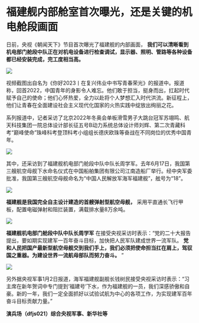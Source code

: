 # 福建舰内部舱室首次曝光，还是关键的机电舱段画面

日前，央视《朝闻天下》节目首次曝光了福建舰的内部画面，
**我们可以清晰看到机电部门舱段中队正在对机电设备进行检查调试，显示器、照明、管路等各种设备都已经安装完成，完工度相当高。**

![](https://inews.gtimg.com/newsapp_bt/0/15595163810/1000)

视频截图出自名为《你好2023丨在复兴伟业中书写青春荣光》的报道中。报道称，回首2022，中国青年的身影令人难忘。他们敢于担当，挺身而出，扛起时代赋予自己的使命；他们心怀热爱，全力以赴将个人梦想汇入时代洪流。新征程上，他们让青春在全面建设社会主义现代化国家的火热实践中绽放出绚丽之花。

系列报道中，记者采访了北京2022年冬奥会单板滑雪男子大跳台冠军苏翊鸣、航天科技集团一院总体设计部长征五号B动力系统总体设计师刘辉、第二次青藏科考“巅峰使命”珠峰科考登顶科考小组组长德庆欧珠等奋战在不同岗位的优秀中国青年。

![](https://inews.gtimg.com/newsapp_bt/0/15595163824/1000)

其中，还采访到了福建舰机电部门舱段中队中队长周学军。去年6月17日，我国第三艘航空母舰下水命名仪式在中国船舶集团有限公司江南造船厂举行。经中央军委批准，我国第三艘航空母舰命名为“中国人民解放军海军福建舰”，舷号为“18”。

![](https://inews.gtimg.com/newsapp_bt/0/15595163975/1000)

**福建舰是我国完全自主设计建造的首艘弹射型航空母舰，** 采用平直通长飞行甲板，配置电磁弹射和阻拦装置，满载排水量8万余吨。

![](https://inews.gtimg.com/newsapp_bt/0/15595163824/1000)

**福建舰机电部门舱段中队中队长周学军** 在接受央视采访时表示：“党的二十大报告提出，要如期实现建军一百年奋斗目标，加快把人民军队建成世界一流军队。
**党和人民把国产最新型航空母舰交到我们手上，我们必须把使命担当扛在肩上，驾驭国之重器。为建设世界一流航母部队而努力奋斗。** ”

![](https://inews.gtimg.com/newsapp_bt/0/15595163991/1000)

另外据央视军事1月2日报道，海军福建舰副舰长钱树民接受央视采访时表示：“习主席在新年贺词中专门提到‘福建号’下水，作为福建舰的一员，我们深感骄傲和自豪。新的一年，我们一定全面抓好以试验试航为中心的各项工作，为实现建军百年奋斗目标贡献力量。”

**演兵场（dfjs021）综合央视军事、新华社等**

